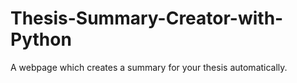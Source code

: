 # Thesis-Summary-Creator-with-Python
A webpage which creates a summary for your thesis automatically.

